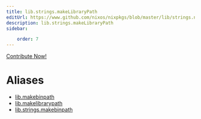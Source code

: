 ```yaml
---
title: lib.strings.makeLibraryPath
editUrl: https://www.github.com/nixos/nixpkgs/blob/master/lib/strings.nix#L264C5
description: lib.strings.makeLibraryPath
sidebar:

    order: 7
---
```


<a href="https://www.github.com/nixos/nixpkgs/blob/master/lib/strings.nix#L264C5">Contribute Now!</a>


# Aliases

- [lib.makebinpath](/nix-doc-comments/reference/lib/lib-makebinpath)
- [lib.makelibrarypath](/nix-doc-comments/reference/lib/lib-makelibrarypath)
- [lib.strings.makebinpath](/nix-doc-comments/reference/lib/strings/lib-strings-makebinpath)


